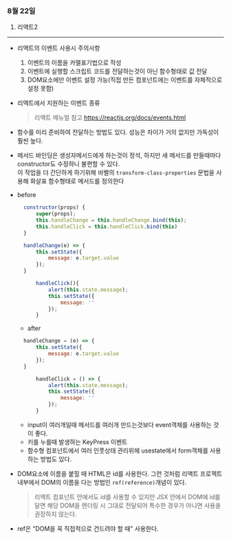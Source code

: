 ### 8월 22일

1. 리액트2

---

- 리액트의 이벤트 사용시 주의사항
    1. 이벤트의 이름을 카멜표기법으로 작성
    2. 이벤트에 실행할 스크립트 코드를 전달하는것이 아닌 함수형태로 값 전달 
    3. DOM요소에만 이벤트 설정 가능(직접 만든 컴포넌트에는 이벤트를 자체적으로 설정 못함)
- 리액트에서 지원하는 이벤트 종류
  > 리액트 메뉴얼 참고 https://reactjs.org/docs/events.html

- 함수를 미리 준비하여 전달하는 방법도 있다. 성능은 차이가 거의 없지만 가독성이 훨씬 높다.

- 메서드 바인딩은 생성자메서드에게 하는것이 정석, 하지만 새 메서드를 만들때마다 constructor도 수정하니 불편할 수 있다. <br>이 작업을 더 간단하게 하기위해 바벨의 `transform-class-properties` 문법을 사용해 화살표 함수형태로 메서드를 정의한다
- before<br>
  ``` javascript
    constructor(props) {
        super(props);
        this.handleChange = this.handleChange.bind(this);
        this.handleClick = this.handleClick.bind(this)
    }

    handleChange(e) => {
        this.setState({
            message: e.target.value
        });
    }

        handleClick(){
            alert(this.state.message);
            this.setState({
                message: ''
            });
        }
  ```
  - after<br>
  ``` javascript  
    handleChange = (e) => {
        this.setState({
            message: e.target.value
        });
    }

        handleClick = () => {
            alert(this.state.message);
            this.setState({
                message: ''
            });
        }
  ```

  - input이 여러개일때 메서드를 여러개 만드는것보다 event객체를 사용하는 것이 좋다.
  - 키를 누를때 발생하는 KeyPress 이벤트
  - 함수형 컴포넌트에서 여러 인풋상태 관리위헤 usestate에서 form객체를 사용하는 방법도 있다.
- DOM요소에 이름을 붙힐 때 HTML은 id를 사용한다. 그런 것처럼 리액트 프로젝트 내부에서 DOM의 이름을 다는 방법인 `ref(reference)`개념이 있다.
  > 리액트 컴포넌트 안에서도 id를 사용할 수 있지만 JSX 안에서 DOM에 id를 달면 해당 DOM을 렌더링 시 그대로 전달되어 특수한 경우가 아니면 사용을 권장하지 않는다.

- ref은 "DOM을 꼭 직접적으로 건드려야 할 때" 사용한다. 
